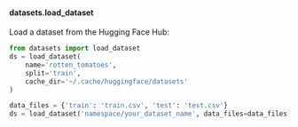 


#### datasets.load_dataset

Load a dataset from the Hugging Face Hub:

```python
from datasets import load_dataset
ds = load_dataset(
	name='rotten_tomatoes', 
	split='train',
	cache_dir='~/.cache/huggingface/datasets'
)

data_files = {'train': 'train.csv', 'test': 'test.csv'}
ds = load_dataset('namespace/your_dataset_name', data_files=data_files)
```